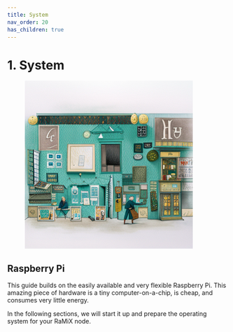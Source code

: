 ```yaml
---
title: System
nav_order: 20
has_children: true
---
```


# 1. System

<figure><img src="../.gitbook/assets/rpi_optical_illusion.jpg" alt="" width="384"><figcaption></figcaption></figure>

## Raspberry Pi

This guide builds on the easily available and very flexible Raspberry Pi. This amazing piece of hardware is a tiny computer-on-a-chip, is cheap, and consumes very little energy.

In the following sections, we will start it up and prepare the operating system for your RaMiX node.
